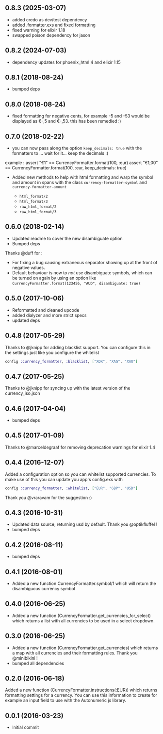 ## 0.8.3 (2025-03-07)
- added credo as dev/test dependency
- added .formatter.exs and fixed formatting
- fixed warning for elixir 1.18
- swapped poison dependency for jason

## 0.8.2 (2024-07-03)
- dependency updates for phoenix_html 4 and elixir 1.15

## 0.8.1 (2018-08-24)
- bumped deps

## 0.8.0 (2018-08-24)
- fixed formatting for negative cents, for example -5 and -53 would be displayed as €-,5 and €-,53. this has been remedied :)

## 0.7.0 (2018-02-22)
- you can now pass along the option `keep_decimals: true` with the formatters to ... wait for it... keep the decimals :)

example :
    assert "€1" == CurrencyFormatter.format(100, :eur)
    assert "€1,00" == CurrencyFormatter.format(100, :eur, keep_decimals: true)

- Added new methods to help with html formatting and warp the symbol and amount in spans with the class `currency-formatter-symbol` and `currency-formatter-amount`

    - `html_format/2`
    - `html_format/3`
    - `raw_html_format/2`
    - `raw_html_format/3`

## 0.6.0 (2018-02-14)
- Updated readme to cover the new disambiguate option
- Bumped deps

Thanks @duff for :
- For fixing a bug causing extraneous separator showing up at the front of negative values.
- Default behaviour is now to _not_ use disambiguate symbols, which can be turned on again by using an option like `CurrencyFormatter.format(123456, "AUD", disambiguate: true)`

## 0.5.0 (2017-10-06)

- Reformatted and cleaned upcode
- added dialyzer and more strict specs
- updated deps

## 0.4.8 (2017-05-29)
Thanks to @jknipp for adding blacklist support.
You can configure this in the settings just like you configure the whitelist

```elixir
config :currency_formatter, :blacklist, ["XDR", "XAG", "XAU"]
```

## 0.4.7 (2017-05-25)
Thanks to @jknipp for syncing up with the latest version of the currency_iso.json

## 0.4.6 (2017-04-04)

  - bumped deps

## 0.4.5 (2017-01-09)
Thanks to @marceldegraaf for removing deprecation warnings for elixir 1.4

## 0.4.4 (2016-12-07)
Added a configuration option so you can whitelist supported currencies. To make use of this you can update you app's config.exs with

```elixir
config :currency_formatter, :whitelist, ["EUR", "GBP", "USD"]
```

Thank you @vraravam for the suggestion :)

## 0.4.3 (2016-10-31)

  - Updated data source, returning usd by default. Thank you @optikfluffel !
  - bumped deps

## 0.4.2 (2016-08-11)

  - bumped deps

## 0.4.1 (2016-08-01)

  - Added a new function CurrencyFormatter.symbol/1 which will return the disambiguous currency symbol

## 0.4.0 (2016-06-25)

  - Added a new function (CurrencyFormatter.get_currencies_for_select) which returns a list with all currencies to be used in a select dropdown.

## 0.3.0 (2016-06-25)

  - Added a new function (CurrencyFormatter.get_currencies) which returns a map with all currencies and their formatting rules. Thank you @minibikini !
  - bumped all dependencies

## 0.2.0 (2016-06-18)
Added a new function (CurrencyFormatter.instructions(:EUR)) which returns formatting settings for a currency. You can use this information to create for example an input field to use with the Autonumeric js library.

## 0.0.1 (2016-03-23)

  - Initial commit
